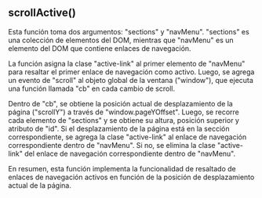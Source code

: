 ## scrollActive()

Esta función toma dos argumentos: "sections" y "navMenu". "sections" es una colección de elementos del DOM, mientras que "navMenu" es un elemento del DOM que contiene enlaces de navegación.

La función asigna la clase "active-link" al primer elemento <a> de "navMenu" para resaltar el primer enlace de navegación como activo. Luego, se agrega un evento de "scroll" al objeto global de la ventana ("window"), que ejecuta una función llamada "cb" en cada cambio de scroll.

Dentro de "cb", se obtiene la posición actual de desplazamiento de la página ("scrollY") a través de "window.pageYOffset". Luego, se recorre cada elemento de "sections" y se obtiene su altura, posición superior y atributo de "id". Si el desplazamiento de la página está en la sección correspondiente, se agrega la clase "active-link" al enlace de navegación correspondiente dentro de "navMenu". Si no, se elimina la clase "active-link" del enlace de navegación correspondiente dentro de "navMenu".

En resumen, esta función implementa la funcionalidad de resaltado de enlaces de navegación activos en función de la posición de desplazamiento actual de la página.